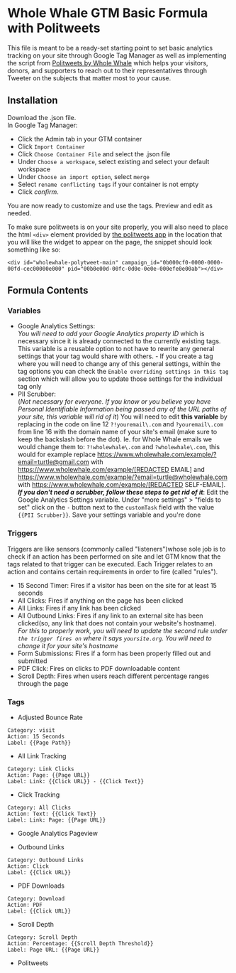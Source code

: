 # Whole Whale GTM Basic Formula with Politweets

This file is meant to be a ready-set starting point to set basic analytics tracking on your site through Google Tag Manager as well as implementing the script from [Politweets by Whole Whale](https://www.wholewhale.com/products/politweets) which helps your visitors, donors, and supporters to reach out to their representatives through Tweeter on the subjects that matter most to your cause.
   
## Installation

Download the .json file.     
In Google Tag Manager:
* Click the Admin tab in your GTM container
* Click `Import Container`
* Click `Choose Container File` and select the .json file
* Under `Choose a workspace`, select existing and select your default workspace
* Under `Choose an import option`, select `merge`
* Select `rename conflicting tags` if your container is not empty
* Click *confirm*. 

You are now ready to customize and use the tags. Preview and edit as needed.    
   
To make sure politweets is on your site properly, you will also need to place the html `<div>` element provided by [the politweets app](https://app.politweets.org/campaigns) in the location that you will like the widget to appear on the page, the snippet should look something like so:
```
<div id="wholewhale-polytweet-main" campaign_id="0b000cf0-0000-0000-00fd-cec00000e000" pid="00b0e00d-00fc-0d0e-0e0e-000efe0e00ab"></div>
``` 
## Formula Contents

### Variables

* Google Analytics Settings:   
*You will need to add your Google Analytics property ID* which is necessary since it is already connected to the currently existing tags. This variable is a reusable option to not have to rewrite any general settings that your tag would share with others. - If you create a tag where you will need to change any of this general settings, within the tag options you can check the `Enable overriding settings in this tag` section which will allow you to update those settings for the individual tag only
* PII Scrubber:   
(*Not necessary for everyone. If you know or you believe you have Personal Identifiable Information being passed any of the URL paths of your site, this variable will rid of it*)
You will need to edit **this variable** by replacing in the code on line 12 `?!youremail\.com` and `?youremail\.com` from line 16 with the domain name of your site's email (make sure to keep the backslash before the dot). Ie. for Whole Whale emails we would change them to: `?!wholewhale\.com` and `?wholewhale\.com`, this would for example replace https://www.wholewhale.com/example/?email=turtle@gmail.com with https://www.wholewhale.com/example/[REDACTED EMAIL] and https://www.wholewhale.com/example/?email=turtle@wholewhale.com with https://www.wholewhale.com/example/[REDACTED SELF-EMAIL].    
_**If you don't need a scrubber, follow these steps to get rid of it**_: Edit the Google Analytics Settings variable. Under "more settings" > "fields to set" click on the `-` button next to  the `customTask` field with the value `{{PII Scrubber}}`. Save your settings variable and you're done

### Triggers
Triggers are like sensors (commonly called "listeners")whose sole job is to check if an action has been performed on site and let GTM know that the tags related to that trigger can be executed. Each Trigger relates to an action and contains certain requirements in order to fire (called "rules").

* 15 Second Timer: Fires if a visitor has been on the site for at least 15 seconds
* All Clicks: Fires if anything on the page has been clicked
* All Links: Fires if any link has been clicked
* All Outbound Links: Fires if any link to an external site has been clicked(so, any link that does not contain your website's hostname).  
_For this to properly work, you will need to update the second rule under `the trigger fires on` where it says `yoursite.org`. You will need to change it for your site's hostname_
* Form Submissions: Fires if a form has been properly filled out and submitted
* PDF Click: Fires on clicks to PDF downloadable content
* Scroll Depth: Fires when users reach different percentage ranges through the page

### Tags
* Adjusted Bounce Rate
```
Category: visit
Action: 15 Seconds
Label: {{Page Path}}
```
* All Link Tracking
```
Category: Link Clicks
Action: Page: {{Page URL}}
Label: Link: {{Click URL}} - {{Click Text}}
```
* Click Tracking
```
Category: All Clicks
Action: Text: {{Click Text}}
Label: Link: Page: {{Page URL}}
```

* Google Analytics Pageview

* Outbound Links
```
Category: Outbound Links
Action: Click
Label: {{Click URL}}
```
* PDF Downloads
```
Category: Download
Action: PDF
Label: {{Click URL}}
```
* Scroll Depth 
```
Category: Scroll Depth
Action: Percentage: {{Scroll Depth Threshold}}
Label: Page URL: {{Page URL}}
```
* Politweets


